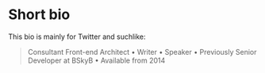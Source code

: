 # Short bio

This bio is mainly for Twitter and suchlike:

> Consultant Front-end Architect • Writer • Speaker • Previously Senior
> Developer at BSkyB • Available from 2014
